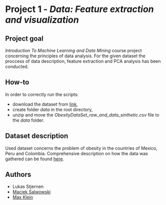 # Project 1 - *Data: Feature extraction and visualization*
## Project goal

*Introduction To Machine Learning and Data Mining* course project concerning the principles of data analysis. For the given dataset the proccess of data description, feature extraction and PCA analysis has been conducted.

## How-to

In order to correctly run the scripts:
* download the dataset from [link](https://archive.ics.uci.edu/ml/machine-learning-databases/00544/),
* create folder *data* in the root directory,
* unzip and move the *ObesityDataSet_raw_and_data_sinthetic.csv* file to the *data* folder. 

## Dataset description

Used dataset concerns the problem of obesity in the countries of Mexico, Peru and Colombia. Comprehensive description on how the data was gathered can be found [here](https://www.sciencedirect.com/science/article/pii/S2352340919306985/). 

## Authors
- Lukas Stjernen
- [Maciek Salwowski](https://github.com/MSalwowski)
- [Max Klein](https://github.com/datameerkat)
